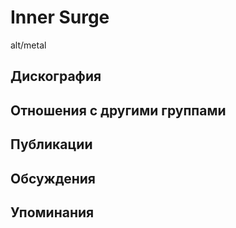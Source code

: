 # Inner Surge

alt/metal

## Дискография


## Отношения с другими группами


## Публикации


## Обсуждения


## Упоминания


